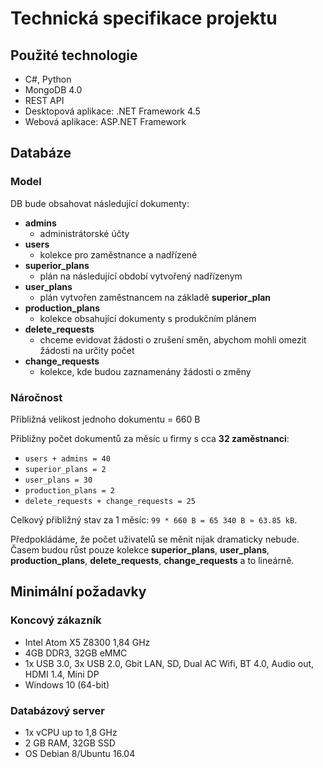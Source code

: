 # Technická specifikace projektu
## Použité technologie
- C#, Python
- MongoDB 4.0
- REST API
- Desktopová aplikace: .NET Framework 4.5
- Webová aplikace: ASP.NET Framework
## Databáze
### Model
DB bude obsahovat následující dokumenty:
- __admins__
    - administrátorské účty
- __users__
    - kolekce pro zaměstnance a nadřízené
- __superior_plans__
    - plán na následující období vytvořený nadřízenym
- __user_plans__
    - plán vytvořen zaměstnancem na základě __superior_plan__
- __production_plans__
    - kolekce obsahující dokumenty s produkčním plánem
- __delete_requests__
    - chceme evidovat žádosti o zrušení směn, abychom mohli omezit žádosti na určity počet
- __change_requests__
    - kolekce, kde budou zaznamenány žádosti o změny
### Náročnost
Přibližná velikost jednoho dokumentu = 660 B

Přibližny počet dokumentů za měsíc u firmy s cca __32 zaměstnanci__:
- `users + admins = 40`
- `superior_plans = 2`
- `user_plans = 30`
- `production_plans = 2`
- `delete_requests + change_requests = 25`

Celkový přibližný stav za 1 měsíc: `99 * 660 B = 65 340 B ≈ 63.85 kB`.

Předpokládáme, že počet uživatelů se měnit nijak dramaticky nebude. Časem budou růst pouze kolekce __superior_plans__, __user_plans__, __production_plans__, __delete_requests__, __change_requests__ a to lineárně.

## Minimální požadavky
### Koncový zákazník
- Intel Atom X5 Z8300 1,84 GHz
- 4GB DDR3, 32GB eMMC
- 1x USB 3.0, 3x USB 2.0, Gbit LAN, SD, Dual AC Wifi, BT 4.0, Audio out, HDMI 1.4, Mini DP
- Windows 10 (64-bit)
### Databázový server 
- 1x vCPU up to 1,8 GHz
- 2 GB RAM, 32GB SSD
- OS Debian 8/Ubuntu 16.04
